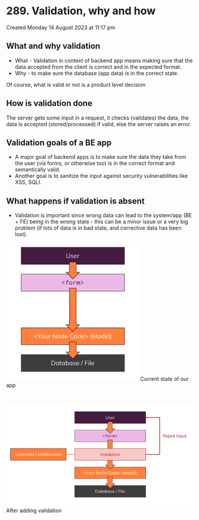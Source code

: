 # 289. Validation, why and how
Created Monday 14 August 2023 at 11:17 pm


## What and why validation
- What - Validation in context of backend app means making sure that the data accepted from the client is correct and in the expected format.
- Why - to make sure the database (app data) is in the correct state.

Of course, what is valid or not is a product level decision

## How is validation done
The server gets some input in a request, it checks (validates) the data, the data is accepted (stored/processed) if valid, else the server raises an error.


## Validation goals of a BE app
- A major goal of backend apps is to make sure the data they take from the user (via forms, or otherwise too) is in the correct format and semantically valid.
- Another goal is to sanitize the input against security vulnerabilities like XSS, SQLI.


## What happens if validation is absent
- Validation is important since wrong data can lead to the system/app (BE + FE) being in the wrong state - this can be a minor issue or a very big problem (if lots of data is in bad state, and corrective data has been lost).


![Current state of our app](/assets/289_Validation_why_and_how-image-1.png)Current state of our app

&nbsp;
&nbsp;
&nbsp;

![After adding validation](/assets/289_Validation_why_and_how-image-2.png)After adding validation